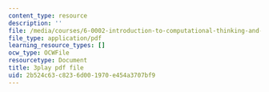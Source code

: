 ```yaml
---
content_type: resource
description: ''
file: /media/courses/6-0002-introduction-to-computational-thinking-and-data-science-fall-2016/2b524c63c8236d001970e454a3707bf9_soZv_KKax3E.pdf
file_type: application/pdf
learning_resource_types: []
ocw_type: OCWFile
resourcetype: Document
title: 3play pdf file
uid: 2b524c63-c823-6d00-1970-e454a3707bf9
---
```

